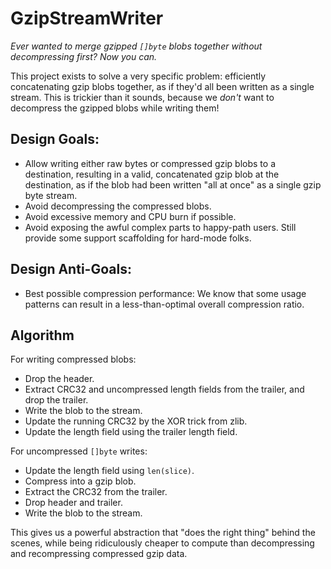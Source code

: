 # GzipStreamWriter

*Ever wanted to merge gzipped `[]byte` blobs together without decompressing first? Now you can.*

This project exists to solve a very specific problem: efficiently concatenating gzip blobs together, as if they'd all been written as a single stream. This is trickier than it sounds, because we *don't* want to decompress the gzipped blobs while writing them!

## Design Goals:
 - Allow writing either raw bytes or compressed gzip blobs to a destination, resulting in a valid, concatenated gzip blob at the destination, as if the blob had been written "all at once" as a single gzip byte stream.
 - Avoid decompressing the compressed blobs.
 - Avoid excessive memory and CPU burn if possible.
 - Avoid exposing the awful complex parts to happy-path users. Still provide some support scaffolding for hard-mode folks.

## Design Anti-Goals:
 - Best possible compression performance: We know that some usage patterns can result in a less-than-optimal overall compression ratio.

## Algorithm

For writing compressed blobs:
 - Drop the header.
 - Extract CRC32 and uncompressed length fields from the trailer, and drop the trailer.
 - Write the blob to the stream.
 - Update the running CRC32 by the XOR trick from zlib.
 - Update the length field using the trailer length field.

For uncompressed `[]byte` writes:
 - Update the length field using `len(slice)`.
 - Compress into a gzip blob.
 - Extract the CRC32 from the trailer.
 - Drop header and trailer.
 - Write the blob to the stream.

This gives us a powerful abstraction that "does the right thing" behind the scenes, while being ridiculously cheaper to compute than decompressing and recompressing compressed gzip data.

